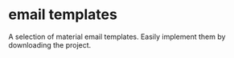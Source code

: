 # email templates 

A selection of material email templates. Easily implement them by downloading the project. 


